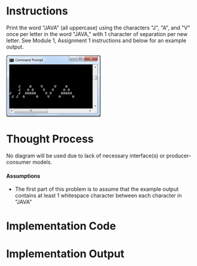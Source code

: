 # Instructions

Print the word "JAVA" (all uppercase) using the characters "J", "A", and "V" once per letter in the word "JAVA," with 1 character of separation per new letter. See Module 1, Assignment 1 instructions and below for an example output.

<img src="./PrintJava.PNG" alt="PrintJava.PNG" width="50%">

# Thought Process
No diagram will be used due to lack of necessary interface(s) or producer-consumer models.

#### Assumptions
- The first part of this problem is to assume that the example output contains at least 1 whitespace character between each character in "JAVA"

# Implementation Code

# Implementation Output
